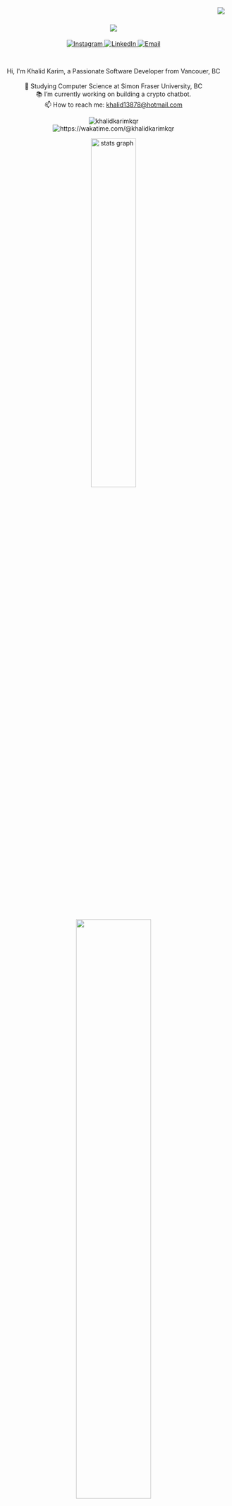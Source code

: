 <img align="right" src="https://visitor-badge.laobi.icu/badge?page_id=zumrudu-anka.zumrudu-anka">

<h1 align="center">
  <a href="https://git.io/typing-svg">
    <img src="https://readme-typing-svg.herokuapp.com/?lines=Hello,+There!+👋;This+is+KHALID+KARIM....;Nice+to+meet+you!&center=true&size=30">
  </a>
</h1>

<p align="center">
  <a href="https://instagram.com/khalid_kqr">
    <img src="https://img.shields.io/badge/Instagram-%23E4405F.svg?logo=Instagram&logoColor=white" alt="Instagram">
  </a>
  <a href="https://linkedin.com/in/khalidkarimkqr">
    <img src="https://img.shields.io/badge/LinkedIn-%230077B5.svg?logo=linkedin&logoColor=white" alt="LinkedIn">
  </a>
  <a href="mailto:khalid13878@hotmail.com">
    <img src="https://img.shields.io/badge/Email-D14836?logo=gmail&logoColor=white" alt="Email">
  </a>
</p>

<br>
<p align="center">
  Hi, I'm Khalid Karim, a Passionate Software Developer from Vancouer, BC
  <br>
  <br>
  🔬 Studying Computer Science at Simon Fraser University, BC
  <br>
  📚 I’m currently working on building a crypto chatbot.
  <br>
  📫 How to reach me: <a href="mailto: khalid13878@hotmail.com">khalid13878@hotmail.com</a>
</p>


<!-- Profile Views - Waka Time Stats - Followers & Stars -->

<p align='center'>
<img src="https://komarev.com/ghpvc/?username=khalidkarimkqr&label=Profile%20views&color=0e75b6&style=flat" alt="khalidkarimkqr" /> <br>
<a herf = "https://wakatime.com/@khalidkarimkqr"> <img src="https://wakatime.com/badge/user/956d8c63-e07e-46bf-b197-9bbb31d68aa9.svg" alt="https://wakatime.com/@khalidkarimkqr" /> </a> 
<br>


 <!-- Profile Views - Waka Time Stats - Followers & Stars -->

 <!-- Github Readme Stats -->
<p align='center'>
<img src="https://github-readme-stats.vercel.app/api?username=khalidkarimkqr&rank_icon=percentile&show=prs_merged,prs_merged_percentage&theme=moltack"  width="45%" alt="stats graph"  />
<!-- ![Sumonta stats](https://github-readme-stats.vercel.app/api?username=sumonta056\&rank_icon=percentile\&show=prs_merged,prs_merged_percentage\&theme=moltack) -->
</p>
 <!-- Github Readme Stats -->

 <!-- Waka Time in Depth Stats -->
<p align="center">
<a herf = "https://wakatime.com/@khalidkarimkqr">
<img src="https://github-readme-stats.vercel.app/api/wakatime?username=khalidkarimkqr&theme=moltack&hide_border=true&layout=compact&hide_title=true&langs_count=14&range=all_time"  width="58%" /></a>
</p>
  <!-- Waka Time in Depth Stats -->

  <!-- Github Profile Summary Cards -->
<p align="center">
<img width="40%" src="http://github-profile-summary-cards.vercel.app/api/cards/repos-per-language?username=khalidkarimkqr&theme=moltack"  />
 <img width="40%" src="http://github-profile-summary-cards.vercel.app/api/cards/most-commit-language?username=khalidkarimkqr&theme=moltack"  />
</p>

  <!-- Github Profile Summary Cards -->

<!-- Contact Section -->




 <!--Google Foobar -->
 <img src="https://user-images.githubusercontent.com/73097560/115834477-dbab4500-a447-11eb-908a-139a6edaec5c.gif">
 <!-- Achievement Corner -->
 

 <!-- Banners 2nd Phase -->
<p align='center'>
<img src="https://user-images.githubusercontent.com/74038190/225813708-98b745f2-7d22-48cf-9150-083f1b00d6c9.gif" width="320px" height="200">
<img src="https://user-images.githubusercontent.com/74038190/212750155-3ceddfbd-19d3-40a3-87af-8d329c8323c4.gif" width="320px" height="200">
</p>
 <!-- Banners 2nd Phase -->
 

 <!-- Typewriting Introduction -->

## [![Typing SVG](https://readme-typing-svg.demolab.com?font=Fira+Code&weight=600&size=22&pause=1000&color=51C1F7&width=470&lines=I'm+an+Aspiring+Software+Engineer+Student;Love+to+play+Football+and+Rocket+League)](https://git.io/typing-svg)

 <!-- Typewriting Introduction -->

 <!-- Banners 3rd Phase : About Me -->
<p align = 'right'>
<img align='right' src="https://media.giphy.com/media/ZVik7pBtu9dNS/giphy.gif" width="35%">
</p>
 <!-- Banners 3rd Phase : About Me -->

 <!-- About Me -->
<p align='left'>
- 🔭 <b>Computer Science Undergrad</b> in <b>SFU, BC</b><br>
- 🌱 I’m currently learning in depth 3d development using three.js😁<br>
- ✨ Also focusing on problem-solving and full stack development <br>
- 👯 Learning & Contributing to <b>Open Source Project</b> 😃<br>
- 🥅 <i><b>2025 Goals</b></i>: Get a good Job..❤️ <br>
- ⚡ Interests : Hikinh, Football, Call of Duty, Rocket league 😏<br>
</p>
 <!-- About Me -->


<!-- Skill Section -->

## <img src="https://media2.giphy.com/media/QssGEmpkyEOhBCb7e1/giphy.gif?cid=ecf05e47a0n3gi1bfqntqmob8g9aid1oyj2wr3ds3mg700bl&rid=giphy.gif" width ="27"><i> Skills: </i>

<!-- Banners 4th Phase : SpiderMan -->
<p align = 'right'>
<img align='right' src="https://media.tenor.com/fOD0TBLKQg8AAAAi/spider-man-no-way-home-marvel-studios.gif" width="40%">
</p>
<!-- Banners 4th Phase : SpiderMan -->


#### 📚 Frontend Development & Frameworks

- <img src="https://ziadoua.github.io/m3-Markdown-Badges/badges/HTML/html1.svg" height="26">
  <img src="https://ziadoua.github.io/m3-Markdown-Badges/badges/CSS/css2.svg" height="26">
  <img src="https://ziadoua.github.io/m3-Markdown-Badges/badges/Javascript/javascript3.svg" height="26">
- <img src="https://ziadoua.github.io/m3-Markdown-Badges/badges/TypeScript/typescript1.svg" height="26">
  <img src="https://ziadoua.github.io/m3-Markdown-Badges/badges/React/react2.svg" height="26">
  <img src="https://ziadoua.github.io/m3-Markdown-Badges/badges/NextJS/nextjs3.svg" height="26">
- <img src="https://ziadoua.github.io/m3-Markdown-Badges/badges/TailwindCSS/tailwindcss1.svg" height="26">
  <img src="https://ziadoua.github.io/m3-Markdown-Badges/badges/Bootstrap/bootstrap2.svg" height="26">
  <img src="https://ziadoua.github.io/m3-Markdown-Badges/badges/Axios/axios2.svg" height="26">

#### ⛏️ Backend Development & Database Services

- <img src="https://ziadoua.github.io/m3-Markdown-Badges/badges/NodeJS/nodejs2.svg" height="26">
  <img src="https://ziadoua.github.io/m3-Markdown-Badges/badges/Express/express3.svg" height="26">
  <img src="https://ziadoua.github.io/m3-Markdown-Badges/badges/Prisma/prisma1.svg" height="26">
- <img src="https://ziadoua.github.io/m3-Markdown-Badges/badges/MySQL/mysql3.svg" height="26">
  <img src="https://ziadoua.github.io/m3-Markdown-Badges/badges/MongoDB/mongodb1.svg" height="26">
  <img src="https://ziadoua.github.io/m3-Markdown-Badges/badges/PostgreSQL/postgresql3.svg" height="26">
- <img src="https://ziadoua.github.io/m3-Markdown-Badges/badges/Python/python3.svg" height="26">
  <img src="https://ziadoua.github.io/m3-Markdown-Badges/badges/Postman/postman1.svg" height="26">
  <img src="https://ziadoua.github.io/m3-Markdown-Badges/badges/Docker/docker3.svg" height="26">
  <img src="https://ziadoua.github.io/m3-Markdown-Badges/badges/Linux/linux2.svg" height="26">

#### 📱 App Development

- <img src="https://ziadoua.github.io/m3-Markdown-Badges/badges/Java/java3.svg" height="26">
  <img src="https://ziadoua.github.io/m3-Markdown-Badges/badges/AndroidStudio/androidstudio3.svg" height="26">
  <img src="https://ziadoua.github.io/m3-Markdown-Badges/badges/Firebase/firebase3.svg" height="26">
- <img src="https://ziadoua.github.io/m3-Markdown-Badges/badges/Expo/expo3.svg" height="26">
  <img src="https://ziadoua.github.io/m3-Markdown-Badges/badges/ReactNative/reactnative3.svg" height="26">
  <img src="https://ziadoua.github.io/m3-Markdown-Badges/badges/iOS/ios2.svg" height="26">
  <img src="https://ziadoua.github.io/m3-Markdown-Badges/badges/Android/android2.svg" height="26">

#### 🚦 Version Control & Documentation Tools

- <img src="https://ziadoua.github.io/m3-Markdown-Badges/badges/Git/git1.svg" height="26">
  <img src="https://ziadoua.github.io/m3-Markdown-Badges/badges/Github/github1.svg" height="26">
  <img src="https://ziadoua.github.io/m3-Markdown-Badges/badges/Markdown/markdown3.svg" height="26">
- <img src="https://ziadoua.github.io/m3-Markdown-Badges/badges/Notion/notion1.svg" height="26">
  <img src="https://ziadoua.github.io/m3-Markdown-Badges/badges/Figma/figma1.svg" height="26">
  <img src="https://ziadoua.github.io/m3-Markdown-Badges/badges/Hacktoberfest2023/hacktoberfest20231.svg" height="26">




<img src="https://user-images.githubusercontent.com/73097560/115834477-dbab4500-a447-11eb-908a-139a6edaec5c.gif">


<!-- Contribution Stack -->
<h1 align="center"><b><i><img src="https://media.giphy.com/media/iY8CRBdQXODJSCERIr/giphy.gif" width="35">Contribution Stack ✌️</i></b> </h1>

<!-- Contribution Statistics and Visuals -->
<p align="center">
<img align="left" src="https://media.tenor.com/l6hqyRVn4cwAAAAj/doctor-strange-in-the-multiverse-of-madness-doctor-strange.gif" width="120px" height="150px">
<img align="center" src="https://nirzak-streak-stats.vercel.app/?user=khalidkarimkqr&theme=tokyonight&hide_border=true&card_width=530&card_height=210" />
 
<img align="right" src="https://media.tenor.com/mmlF_mTw310AAAAj/doctor-strange-in-the-multiverse-of-madness-doctor-strange.gif"  width="130px" height="150px">
</p>
<!-- Contribution Statistics and Visuals -->

<!-- Activity Graph -->



![](https://github-readme-activity-graph.vercel.app/graph?username=khalidkarimkqr&theme=tokyo-day)

<!-- Activity Graph -->

<img src="https://user-images.githubusercontent.com/73097560/115834477-dbab4500-a447-11eb-908a-139a6edaec5c.gif">
<!-- Contribution Stack -->

<!-- Footer -->
<p align='center'>
<img align='center' src= "https://media.tenor.com/ivIQbWI5qe8AAAAi/spider-man-no-way-home-marvel-studios.gif" width="300px"  > 
</p>
<!-- Footer -->


